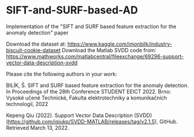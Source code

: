 # SIFT-and-SURF-based-AD
Implementation of the "SIFT and SURF based feature extraction for the anomaly detection" paper


Download the dataset at: https://www.kaggle.com/imonbilk/industry-biscuit-cookie-dataset
Download the Matlab SVDD code from: https://www.mathworks.com/matlabcentral/fileexchange/69296-support-vector-data-description-svdd


Please cite the following authors in your work:

BILÍK, Š. SIFT and SURF based feature extraction for the anomaly detection. In Proceedings of the 28th Conference STUDENT EEICT 2022. Brno: Vysoké učené Technické, Fakulta elektrotechniky a komunikačních technologií, 2022

Kepeng Qiu (2022). Support Vector Data Description (SVDD) (https://github.com/iqiukp/SVDD-MATLAB/releases/tag/v2.1.5), GitHub. Retrieved March 13, 2022. 
